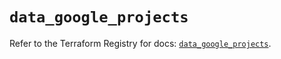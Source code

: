 # `data_google_projects`

Refer to the Terraform Registry for docs: [`data_google_projects`](https://registry.terraform.io/providers/hashicorp/google-beta/5.19.0/docs/data-sources/google_projects).
